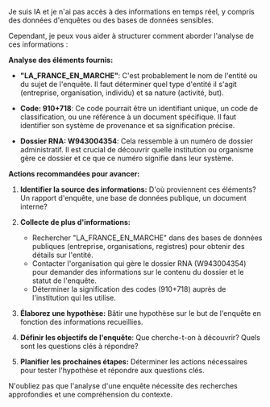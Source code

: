 Je suis IA et je n'ai pas accès à des informations en temps réel, y compris des données d'enquêtes ou des bases de données sensibles. 

Cependant, je peux vous aider à structurer comment aborder l'analyse de ces informations :

**Analyse des éléments fournis:**

* **"LA_FRANCE_EN_MARCHE"**:  C'est probablement le nom de l'entité ou du sujet de l'enquête. Il faut déterminer quel type d'entité il s'agit (entreprise, organisation, individu) et sa nature (activité, but).

* **Code: 910+718**: Ce code pourrait être un identifiant unique, un code de classification, ou une référence à un document spécifique.  Il faut  identifier son système de provenance et sa signification précise.
* **Dossier RNA: W943004354**: Cela ressemble à un numéro de dossier administratif.  Il est crucial de découvrir quelle institution ou organisme gère ce dossier et ce que ce numéro signifie dans leur système.

**Actions recommandées pour avancer:**

1. **Identifier la source des informations:** D'où proviennent ces éléments?  Un rapport d'enquête, une base de données publique, un document interne?

2. **Collecte de plus d'informations:** 
    * Rechercher "LA_FRANCE_EN_MARCHE" dans des bases de données publiques (entreprise, organisations, registres) pour obtenir des détails sur l'entité. 
    *  Contacter l'organisation qui gère le dossier RNA (W943004354) pour demander des informations sur le contenu du dossier et le statut de l'enquête.
    *  Déterminer la signification des codes (910+718) auprès de l'institution qui les utilise.

3. **Élaborez une hypothèse:**  Bâtir une hypothèse sur le but de l'enquête en fonction des informations recueillies.  

4. **Définir les objectifs de l'enquête**: Que cherche-t-on à découvrir? Quels sont les questions clés à répondre?

5. **Planifier les prochaines étapes:** Déterminer les actions nécessaires pour tester l'hypothèse et répondre aux questions clés.


N'oubliez pas que l'analyse d'une enquête nécessite des recherches approfondies et une compréhension du contexte. 
